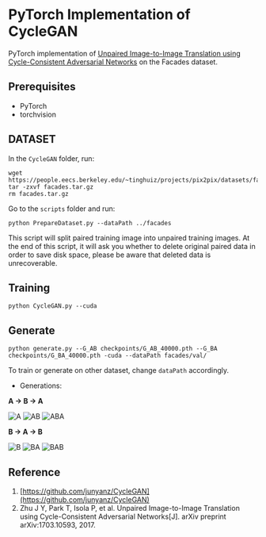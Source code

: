# PyTorch Implementation of CycleGAN

PyTorch implementation of [Unpaired Image-to-Image Translation using Cycle-Consistent Adversarial Networks](https://junyanz.github.io/CycleGAN/) on the Facades dataset.

## Prerequisites
- PyTorch
- torchvision

## DATASET

  In the `CycleGAN` folder, run:
  ```
  wget https://people.eecs.berkeley.edu/~tinghuiz/projects/pix2pix/datasets/facades.tar.gz
  tar -zxvf facades.tar.gz
  rm facades.tar.gz
  ```
  Go to the `scripts` folder and run:
  ```
  python PrepareDataset.py --dataPath ../facades
  ```

  This script will split paired training image into unpaired training images. At the end of this script, it will ask you whether to delete original paired data in order to save disk space, please be aware that deleted data is unrecoverable.

## Training
  ```
  python CycleGAN.py --cuda
  ```

## Generate
  ```
  python generate.py --G_AB checkpoints/G_AB_40000.pth --G_BA checkpoints/G_BA_40000.pth -cuda --dataPath facades/val/
  ```
To train or generate on other dataset, change `dataPath` accordingly.

- Generations:

**A -> B -> A**

  ![A](samples/A.png "A") ![AB](samples/AB.png "AB") ![ABA](samples/ABA.png "ABA")

**B -> A -> B**

  ![B](samples/B.png "B") ![BA](samples/BA.png "BA") ![BAB](samples/BAB.png "BAB")

## Reference
1. [https://github.com/junyanz/CycleGAN](https://github.com/junyanz/CycleGAN)
2. Zhu J Y, Park T, Isola P, et al. Unpaired Image-to-Image Translation using Cycle-Consistent Adversarial Networks[J]. arXiv preprint arXiv:1703.10593, 2017.

